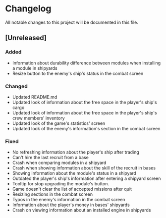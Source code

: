 # Changelog
All notable changes to this project will be documented in this file.

## [Unreleased]

### Added
- Information about durability difference between modules when installing a
  module in shipyards
- Resize button to the enemy's ship's status in the combat screen

### Changed
- Updated README.md
- Updated look of information about the free space in the player's ship's cargo
- Updated look of information about the free space in the player's ship's crew
  members' inventory
- Updated look of the game's statistics' screen
- Updated look of the enemy's information's section in the combat screen

### Fixed
- No refreshing information about the player's ship after trading
- Can't hire the last recruit from a base
- Crash when comparing modules in a shipyard
- Crash when showing information about the skill of the recruit in bases
- Showing information about the module's status in a shipyard
- Outdated the player's ship's information after entering a shipyard screen
- Tooltip for stop upgrading the module's button.
- Game doesn't clear the list of accepted missions after quit
- Resizing sections in the combat screen
- Typos in the enemy's information in the combat screen
- Information about the player's money in bases' shipyards
- Crash on viewing information about an installed engine in shipyards
